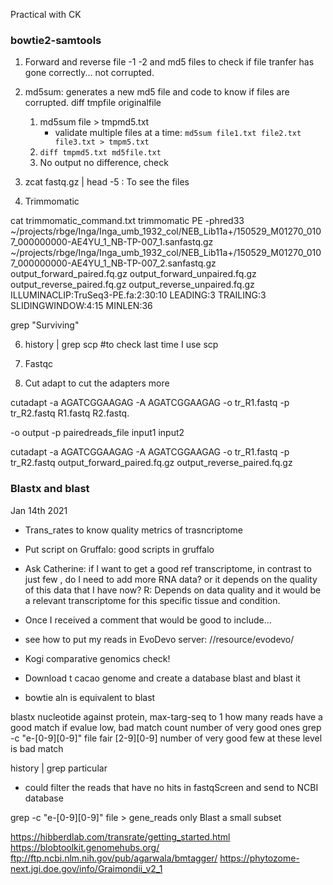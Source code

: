 Practical with CK

### bowtie2-samtools


1. Forward and reverse file -1 -2 and md5 files to check if file tranfer has gone correctly... not corrupted.
2. md5sum: generates a new md5 file and code to know if files are corrupted.
diff tmpfile originalfile
	1. md5sum file > tmpmd5.txt
		- validate multiple files at a time:
		`md5sum file1.txt file2.txt file3.txt > tmpm5.txt`
	2. `diff tmpmd5.txt md5file.txt`
	3. No output no difference, check


3. zcat fastq.gz | head -5 : To see the files

4. Trimmomatic

cat trimmomatic_command.txt
trimmomatic PE -phred33 ~/projects/rbge/Inga/Inga_umb_1932_col/NEB_Lib11a+/150529_M01270_0107_000000000-AE4YU_1_NB-TP-007_1.sanfastq.gz ~/projects/rbge/Inga/Inga_umb_1932_col/NEB_Lib11a+/150529_M01270_0107_000000000-AE4YU_1_NB-TP-007_2.sanfastq.gz output_forward_paired.fq.gz output_forward_unpaired.fq.gz output_reverse_paired.fq.gz output_reverse_unpaired.fq.gz ILLUMINACLIP:TruSeq3-PE.fa:2:30:10 LEADING:3 TRAILING:3 SLIDINGWINDOW:4:15 MINLEN:36


grep "Surviving"

6. history | grep scp #to check last time I use scp

7. Fastqc

8. Cut adapt to cut the adapters more


cutadapt -a AGATCGGAAGAG -A AGATCGGAAGAG -o tr_R1.fastq -p tr_R2.fastq R1.fastq R2.fastq.

-o output -p pairedreads_file input1 input2

cutadapt -a AGATCGGAAGAG -A AGATCGGAAGAG -o tr_R1.fastq -p tr_R2.fastq output_forward_paired.fq.gz output_reverse_paired.fq.gz

### Blastx and blast
Jan 14th 2021

- Trans_rates to know quality metrics of trasncriptome
- Put script on Gruffalo: good scripts in gruffalo
- Ask Catherine: if I want to get a good ref transcriptome, in contrast to just few , do I need to add more RNA data? or it depends on the quality of this data that I have now?
	R: Depends on data quality and it would be a relevant transcriptome for this specific tissue and condition.
- Once I received a comment that would be good to include...


- see how to put my reads in EvoDevo server: //resource/evodevo/

- Kogi comparative genomics check!

- Download t cacao genome and create a database blast and blast it
- bowtie aln is equivalent to blast

blastx nucleotide against protein, max-targ-seq to 1
how many reads have a good match
if evalue low, bad match
count number of very good ones
grep -c "e-[0-9][0-9]" file fair
[2-9][0-9] number of very good few at these level is bad match

history | grep particular

- could filter the reads that have no hits in fastqScreen and send to NCBI database

grep -c "e-[0-9][0-9]" file > gene_reads
only Blast a small subset

https://hibberdlab.com/transrate/getting_started.html
https://blobtoolkit.genomehubs.org/
ftp://ftp.ncbi.nlm.nih.gov/pub/agarwala/bmtagger/
https://phytozome-next.jgi.doe.gov/info/Graimondii_v2_1

